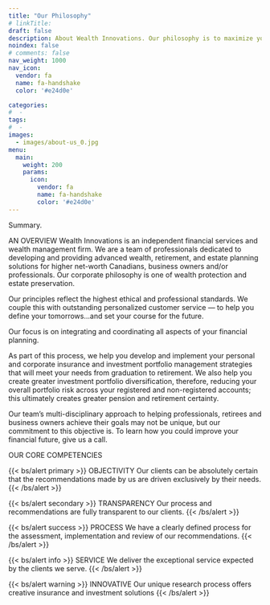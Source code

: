 ```yaml
---
title: "Our Philosophy"
# linkTitle:
draft: false
description: About Wealth Innovations. Our philosophy is to maximize your investments.
noindex: false
# comments: false
nav_weight: 1000
nav_icon:
  vendor: fa
  name: fa-handshake
  color: '#e24d0e'

categories:
#  - 
tags:
#  - 
images: 
  - images/about-us_0.jpg
menu:
  main:
    weight: 200
    params:
      icon:
        vendor: fa
        name: fa-handshake
        color: '#e24d0e'
---
```


Summary.

<!--more-->

AN OVERVIEW
Wealth Innovations is an independent financial services and wealth management firm. We are a team of professionals dedicated to developing and providing advanced wealth, retirement, and estate planning solutions for higher net-worth Canadians, business owners and/or professionals. Our corporate philosophy is one of wealth protection and estate preservation.

Our principles reflect the highest ethical and professional standards. We couple this with outstanding personalized customer service — to help you define your tomorrows...and set your course for the future.

Our focus is on integrating and coordinating all aspects of your financial planning.

As part of this process, we help you develop and implement your personal and corporate insurance and investment portfolio management strategies that will meet your needs from graduation to retirement. We also help you create greater investment portfolio diversification, therefore, reducing your overall portfolio risk across your registered and non-registered accounts; this ultimately creates greater pension and retirement certainty.

Our team’s multi-disciplinary approach to helping professionals, retirees and business owners achieve their goals may not be unique, but our commitment to this objective is. To learn how you could improve your financial future, give us a call.

OUR CORE COMPETENCIES

{{< bs/alert primary >}}
OBJECTIVITY
Our clients can be absolutely certain that the recommendations made by us are driven exclusively by their needs.
{{< /bs/alert >}}

{{< bs/alert secondary >}}
TRANSPARENCY
Our process and recommendations are fully transparent to our clients.
{{< /bs/alert >}}

{{< bs/alert success >}}
PROCESS
We have a clearly defined process for the assessment, implementation and review of our recommendations.
{{< /bs/alert >}}

{{< bs/alert info >}}
SERVICE
We deliver the exceptional service expected by the clients we serve.
{{< /bs/alert >}}

{{< bs/alert warning >}}
INNOVATIVE
Our unique research process offers creative insurance and investment solutions
{{< /bs/alert >}}
